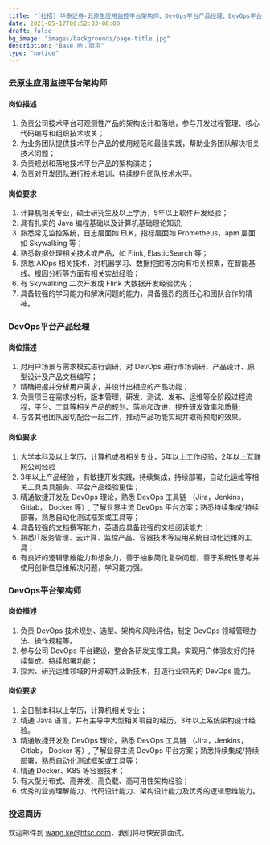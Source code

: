 ```yaml
---
title: "[社招] 华泰证券-云原生应用监控平台架构师、DevOps平台产品经理、DevOps平台架构师"
date: 2021-05-17T08:52:03+08:00
draft: false
bg_image: "images/backgrounds/page-title.jpg"
description: "Base 地：南京"
type: "notice"
---
```


### 云原生应用监控平台架构师
#### 岗位描述
1. 负责公司技术平台可观测性产品的架构设计和落地，参与开发过程管理、核心代码编写和组织技术攻关；
2. 为业务团队提供技术平台产品的使用规范和最佳实践，帮助业务团队解决相关技术问题；
3. 负责规划和落地技术平台产品的架构演进；
4. 负责对开发团队进行技术培训，持续提升团队技术水平。

#### 岗位要求
1. 计算机相关专业，硕士研究生及以上学历，5年以上软件开发经验；
2. 具有扎实的 Java 编程基础以及计算机基础理论知识;
3. 熟悉常见监控系统，日志层面如 ELK，指标层面如 Prometheus，apm 层面如 Skywalking 等；
4. 熟悉数据处理相关技术或产品，如 Flink, ElasticSearch 等；
5. 熟悉 AIOps 相关技术，对机器学习、数据挖掘等方向有相关积累，在智能基线、根因分析等方面有相关实战经验；
6. 有 Skywalking 二次开发或 Flink 大数据开发经验优先；
7. 具备较强的学习能力和解决问题的能力，具备强烈的责任心和团队合作的精神。

### DevOps平台产品经理
#### 岗位描述
1. 对用户场景与需求模式进行调研，对 DevOps 进行市场调研、产品设计、原型设计及产品文档编写；
2. 精确把握并分析用户需求，并设计出相应的产品功能；
3. 负责项目在需求分析，版本管理，研发、测试、发布、运维等全阶段过程流程，平台、工具等相关产品的规划、落地和改进，提升研发效率和质量;
4. 与各其他团队密切配合一起工作，推动产品功能实现并取得预期的效果。

#### 岗位要求
1. 大学本科及以上学历，计算机或者相关专业，5年以上工作经验，2年以上互联网公司经验
2. 3年以上产品经验 ，有敏捷开发实践，持续集成，持续部署，自动化运维等相关工具类具服务、平台产品经验更佳；
3. 精通敏捷开发及 DevOps 理论，熟悉 DevOps 工具链 （Jira，Jenkins，Gitlab， Docker 等）, 了解业界主流 DevOps 平台方案；熟悉持续集成/持续部署，熟悉自动化测试框架或工具等；
4. 具备较强的文档撰写能力，英语应具备较强的文档阅读能力；
5. 熟悉IT服务管理、云计算、监控产品、容器技术等应用系统自动化运维的工具；
6. 有良好的逻辑思维能力和想象力，善于抽象简化复杂问题，善于系统性思考并使用创新性思维解决问题，学习能力强。

### DevOps平台架构师
#### 岗位描述
1. 负责 DevOps 技术规划、选型、架构和风险评估，制定 DevOps 领域管理办法、操作规程等。
2. 参与公司 DevOps 平台建设，整合各研发支撑工具，实现用户体验友好的持续集成、持续部署功能；
3. 探索、研究运维领域的开源软件及新技术，打造行业领先的 DevOps 能力。

#### 岗位要求
1. 全日制本科以上学历，计算机相关专业；
2. 精通 Java 语言，并有主导中大型相关项目的经历，3年以上系统架构设计经验。
3. 精通敏捷开发及 DevOps 理论，熟悉 DevOps 工具链 （Jira，Jenkins，Gitlab， Docker 等）, 了解业界主流 DevOps 平台方案；熟悉持续集成/持续部署，熟悉自动化测试框架或工具等；
4. 精通 Docker、K8S 等容器技术；
5. 有大型分布式、高并发、高负载、高可用性架构经验；
6. 优秀的业务理解能力、代码设计能力、架构设计能力及优秀的逻辑思维能力。


### 投递简历
欢迎邮件到 wang.ke@htsc.com，我们将尽快安排面试。
